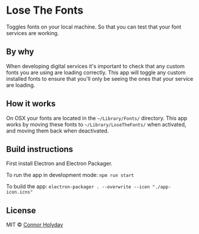 # Lose The Fonts

Toggles fonts on your local machine.
So that you can test that your font services are working.

## By why

When developing digital services it's important to check that
any custom fonts you are using are loading correctly. This
app will toggle any custom installed fonts to ensure that
you'll only be seeing the ones that your service are loading.

## How it works

On OSX your fonts are located in the `~/Library/Fonts/` directory.
This app works by moving these fonts to `~/Library/LoseTheFonts/`
when activated, and moving them back when deactivated.

## Build instructions

First install Electron and Electron Packager.

To run the app in development mode:
`npm run start`

To build the app:
`electron-packager . --overwrite --icon "./app-icon.icns"`

## License

MIT © [Connor Holyday](https://holyday.me)
